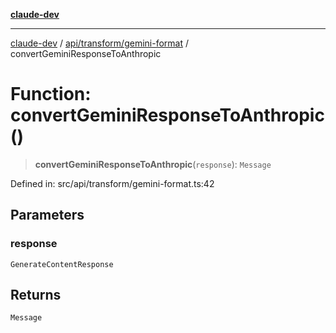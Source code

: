 [**claude-dev**](../../../../README.md)

***

[claude-dev](../../../../README.md) / [api/transform/gemini-format](../README.md) / convertGeminiResponseToAnthropic

# Function: convertGeminiResponseToAnthropic()

> **convertGeminiResponseToAnthropic**(`response`): `Message`

Defined in: src/api/transform/gemini-format.ts:42

## Parameters

### response

`GenerateContentResponse`

## Returns

`Message`
